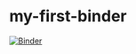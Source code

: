 # my-first-binder
[![Binder](https://mybinder.org/badge_logo.svg)](https://mybinder.org/v2/gh/Pranita1990/my-first-binder/HEAD)
